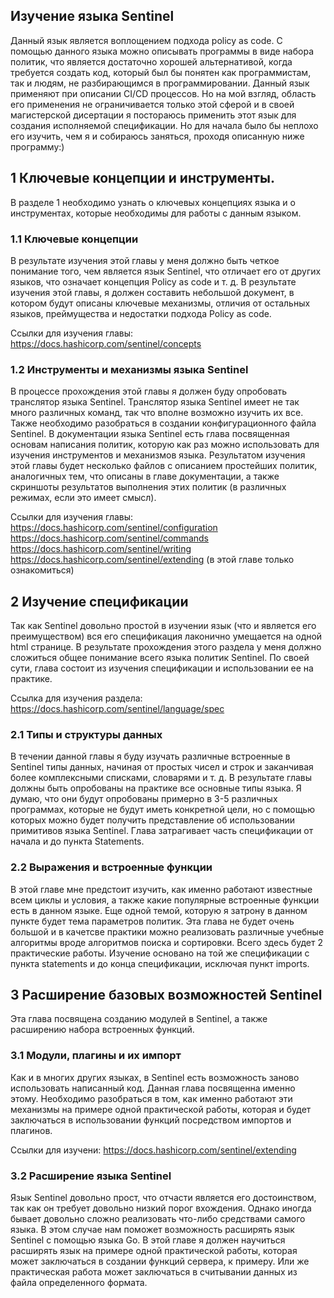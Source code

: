 ## Изучение языка Sentinel

Данный язык является воплощением подхода policy as code. С помощью данного языка можно описывать программы в виде набора политик, что является достаточно хорошей альтернативой, когда требуется создать код, который был бы понятен как программистам, так и людям, не разбирающимся в программировании. Данный язык применяют при описании CI/CD процессов. Но на мой взгляд, область его применения не ограничивается только этой сферой и в своей магистерской дисертации я постораюсь применить этот язык для создания исполняемой спецификации. Но для начала было бы неплохо его изучить, чем я и собираюсь заняться, проходя описанную ниже программу:)

## 1 Ключевые концепции и инструменты.

В разделе 1 необходимо узнать о ключевых концепциях языка и о инструментах, которые необходимы для работы с данным языком.

### 1.1 Ключевые концепции

В результате изучения этой главы у меня должно быть четкое понимание того, чем является язык Sentinel, что отличает его от других языков, что означает концепция Policy as code и т. д. В результате изучения этой главы, я должен составить небольшой документ, в котором будут описаны ключевые механизмы, отличия от остальных языков, преймущества и недостатки подхода Policy as code.

Ссылки для изучения главы:
https://docs.hashicorp.com/sentinel/concepts

### 1.2 Инструменты и механизмы языка Sentinel

В процессе прохождения этой главы я должен буду опробовать транслятор языка Sentinel. Транслятор языка Sentinel имеет не так много различных команд, так что вполне возможно изучить их все. Также необходимо разобраться в создании конфигурационного файла Sentinel. В документации языка Sentinel есть глава посвященная основам написания политик, которую как раз можно использовать для изучения инструментов и механизмов языка. Результатом изучения этой главы будет несколько файлов с описанием простейших политик, аналогичных тем, что описаны в главе документации, а также скриншоты результатов выполнения этих политик (в различных режимах, если это имеет смысл).

Ссылки для изучения главы:
https://docs.hashicorp.com/sentinel/configuration
https://docs.hashicorp.com/sentinel/commands
https://docs.hashicorp.com/sentinel/writing
https://docs.hashicorp.com/sentinel/extending (в этой главе только ознакомиться)

## 2 Изучение спецификации

Так как Sentinel довольно простой в изучении язык (что и является его преимуществом) вся его спецификация лаконично умещается на одной html странице. В результате прохождения этого раздела у меня должно сложиться общее понимание всего языка политик Sentinel. По своей сути, глава состоит из изучения спецификации и использовании ее на практике.

Ссылка для изучения раздела:
https://docs.hashicorp.com/sentinel/language/spec

### 2.1 Типы и структуры данных

В течении данной главы я буду изучать различные встроенные в Sentinel типы данных, начиная от простых чисел и строк и заканчивая более комплексными списками, словарями и т. д. В результате главы должны быть опробованы на практике все основные типы языка. Я думаю, что они будут опробованы примерно в 3-5 различных программах, которые не будут иметь конкретной цели, но с помощью которых можно будет получить представление об использовании примитивов языка Sentinel. Глава затрагивает часть спецификации от начала и до пункта Statements.

### 2.2 Выражения и встроенные функции

В этой главе мне предстоит изучить, как именно работают известные всем циклы и условия, а также какие популярные встроенные функции есть в данном языке. Еще одной темой, которую я затрону в данном пункте будет тема параметров политик. Эта глава не будет очень большой и в качетсве практики можно реализовать различные учебные алгоритмы вроде алгоритмов поиска и сортировки. Всего здесь будет 2 практические работы. Изучение основано на той же спецификации с пункта statements и до конца спецификации, исключая пункт imports.

## 3 Расширение базовых возможностей Sentinel

Эта глава посвящена созданию модулей в Sentinel, а также расширению набора встроенных функций.

### 3.1 Модули, плагины и их импорт

Как и в многих других языках, в Sentinel есть возможность заново использовать написанный код. Данная глава посвященна именно этому. Необходимо разобраться в том, как именно работают эти механизмы на примере одной практической работы, которая и будет заключаться в использовании функций посредством импортов и плагинов.

Ссылки для изучени:
https://docs.hashicorp.com/sentinel/extending

### 3.2 Расширение языка Sentinel

Язык Sentinel довольно прост, что отчасти является его достоинством, так как он требует довольно низкий порог вхождения. Однако иногда бывает довольно сложно реализовать что-либо средствами самого языка. В этом случае нам поможет возможность расширять язык Sentinel с помощью языка Go. В этой главе я должен научиться расширять язык на примере одной практической работы, которая может заключаться в создании функций сервера, к примеру. Или же практическая работа может заключаться в считывании данных из файла определенного формата.